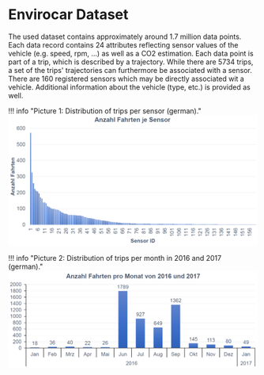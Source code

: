 # Envirocar Dataset

The used dataset contains approximately around 1.7 million data points. Each data record contains 24 attributes
reflecting sensor values of the vehicle (e.g. speed, rpm, ...) as well as a CO2 estimation. Each data point is part of a
trip, which is described by a trajectory. While there are 5734 trips, a set of the trips' trajectories can furthermore
be associated with a sensor. There are 160 registered sensors which may be directly associated wit a vehicle. Additional
information about the vehicle (type, etc.) is provided as well.

!!! info "Picture 1: Distribution of trips per sensor (german)."
    ![Trips per sensor](tripspersensor.png)


!!! info "Picture 2: Distribution of trips per month in 2016 and 2017 (german)."
    ![Trips per month](tripspermonth.png)
